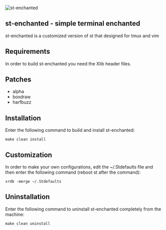 ![st-enchanted](https://user-images.githubusercontent.com/39852038/110760690-03f82f00-8260-11eb-94e0-1aa5886c3cee.png)

st-enchanted - simple terminal enchanted
--------------------
st-enchanted is a customized version of st that designed for tmux and vim


Requirements
------------
In order to build st-enchanted you need the Xlib header files.


Patches
------------
- alpha
- boxdraw
- harfbuzz
    

Installation
------------
Enter the following command to build and install st-enchanted:

    make clean install


Customization
------------
In order to make your own configurations, edit the ~/.Stdefaults file and then enter the following command (reboot st after the command):

    xrdb -merge ~/.Stdefaults


Uninstallation
------------
Enter the following command to uninstall st-enchanted completely from the machine:

    make clean uninstall

